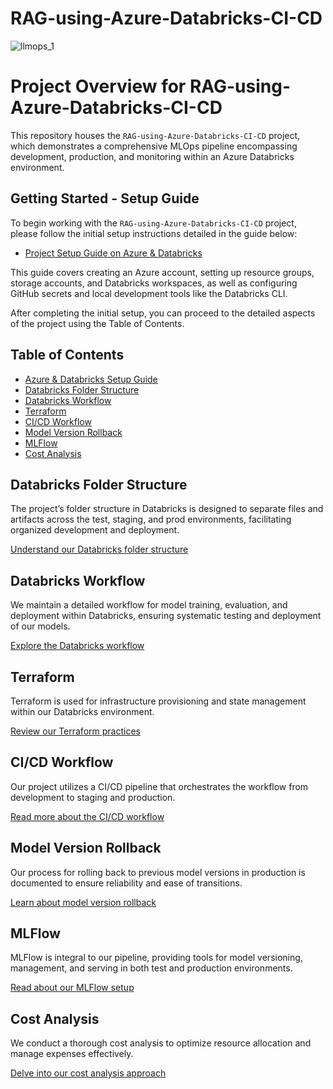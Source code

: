 # RAG-using-Azure-Databricks-CI-CD


![llmops_1](https://github.com/Ayush-Patel-10/RAG-using-Azure-Databricks-CI-CD/assets/78248225/717de3ce-02c2-4efc-acc2-42d6529bdf7c)


# Project Overview for RAG-using-Azure-Databricks-CI-CD

This repository houses the `RAG-using-Azure-Databricks-CI-CD` project, which demonstrates a comprehensive MLOps pipeline encompassing development, production, and monitoring within an Azure Databricks environment.


## Getting Started - Setup Guide
To begin working with the `RAG-using-Azure-Databricks-CI-CD` project, please follow the initial setup instructions detailed in the guide below:

- [Project Setup Guide on Azure & Databricks](https://github.com/Ayush-Patel-10/RAG-using-Azure-Databricks-CI-CD/blob/main/README/SETUP.md)

This guide covers creating an Azure account, setting up resource groups, storage accounts, and Databricks workspaces, as well as configuring GitHub secrets and local development tools like the Databricks CLI.

After completing the initial setup, you can proceed to the detailed aspects of the project using the Table of Contents.

## Table of Contents
- [Azure & Databricks Setup Guide](#azure--databricks-setup-guide)
- [Databricks Folder Structure](#databricks-folder-structure)
- [Databricks Workflow](#databricks-workflow)
- [Terraform](#terraform)
- [CI/CD Workflow](#cicd-workflow)
- [Model Version Rollback](#model-version-rollback)
- [MLFlow](#mlflow)
- [Cost Analysis](#cost-analysis)


## Databricks Folder Structure
The project’s folder structure in Databricks is designed to separate files and artifacts across the test, staging, and prod environments, facilitating organized development and deployment.

[Understand our Databricks folder structure](https://github.com/Ayush-Patel-10/RAG-using-Azure-Databricks-CI-CD/blob/main/README/README_DATABRICKS_FOLDER_STRUCTURE.md)


## Databricks Workflow
We maintain a detailed workflow for model training, evaluation, and deployment within Databricks, ensuring systematic testing and deployment of our models.

[Explore the Databricks workflow](https://github.com/Ayush-Patel-10/RAG-using-Azure-Databricks-CI-CD/blob/main/README/README_DATABRICKS_WORKFLOW.md)


## Terraform
Terraform is used for infrastructure provisioning and state management within our Databricks environment.

[Review our Terraform practices](https://github.com/Ayush-Patel-10/RAG-using-Azure-Databricks-CI-CD/blob/main/README/README_TERRAFORM_TFSTATE.md)


## CI/CD Workflow
Our project utilizes a CI/CD pipeline that orchestrates the workflow from development to staging and production. 

[Read more about the CI/CD workflow](https://github.com/Ayush-Patel-10/RAG-using-Azure-Databricks-CI-CD/blob/main/README/README_CICD_WORKFLOW.md)


## Model Version Rollback
Our process for rolling back to previous model versions in production is documented to ensure reliability and ease of transitions.

[Learn about model version rollback](https://github.com/Ayush-Patel-10/RAG-using-Azure-Databricks-CI-CD/blob/main/README/README_MODEL_VERSION_ROLLBACK.md)



## MLFlow
MLFlow is integral to our pipeline, providing tools for model versioning, management, and serving in both test and production environments.

[Read about our MLFlow setup](https://github.com/Ayush-Patel-10/RAG-using-Azure-Databricks-CI-CD/blob/main/README/README_MLFlow.md)


## Cost Analysis
We conduct a thorough cost analysis to optimize resource allocation and manage expenses effectively.

[Delve into our cost analysis approach](https://github.com/Ayush-Patel-10/RAG-using-Azure-Databricks-CI-CD/blob/main/README/README_Cost_Analysis.md)










